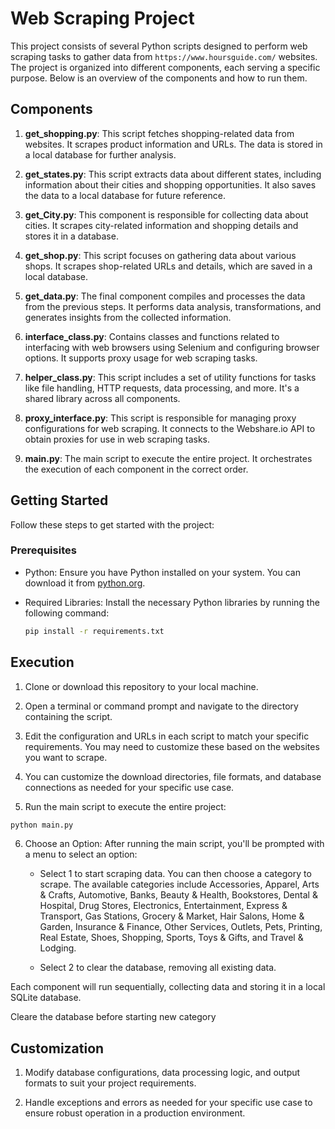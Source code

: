 # Web Scraping Project

This project consists of several Python scripts designed to perform web scraping tasks to gather data from `https://www.hoursguide.com/` websites. The project is organized into different components, each serving a specific purpose. Below is an overview of the components and how to run them.

## Components

1. **get_shopping.py**: This script fetches shopping-related data from websites. It scrapes product information and URLs. The data is stored in a local database for further analysis.

2. **get_states.py**: This script extracts data about different states, including information about their cities and shopping opportunities. It also saves the data to a local database for future reference.

3. **get_City.py**: This component is responsible for collecting data about cities. It scrapes city-related information and shopping details and stores it in a database.

4. **get_shop.py**: This script focuses on gathering data about various shops. It scrapes shop-related URLs and details, which are saved in a local database.

5. **get_data.py**: The final component compiles and processes the data from the previous steps. It performs data analysis, transformations, and generates insights from the collected information.

6. **interface_class.py**: Contains classes and functions related to interfacing with web browsers using Selenium and configuring browser options. It supports proxy usage for web scraping tasks.

7. **helper_class.py**: This script includes a set of utility functions for tasks like file handling, HTTP requests, data processing, and more. It's a shared library across all components.

8. **proxy_interface.py**: This script is responsible for managing proxy configurations for web scraping. It connects to the Webshare.io API to obtain proxies for use in web scraping tasks.

9. **main.py**: The main script to execute the entire project. It orchestrates the execution of each component in the correct order.

## Getting Started

Follow these steps to get started with the project:

### Prerequisites

- Python: Ensure you have Python installed on your system. You can download it from [python.org](https://www.python.org/downloads/).

- Required Libraries: Install the necessary Python libraries by running the following command:

  ```bash
  pip install -r requirements.txt
  ```

## Execution

1. Clone or download this repository to your local machine.

2. Open a terminal or command prompt and navigate to the directory containing the script.

3. Edit the configuration and URLs in each script to match your specific requirements. You may need to customize these based on the websites you want to scrape.

4. You can customize the download directories, file formats, and database connections as needed for your specific use case.

5. Run the main script to execute the entire project:
 ```bash
 python main.py
 ```

6. Choose an Option: After running the main script, you'll be prompted with a menu to select an option:

    - Select 1 to start scraping data. You can then choose a category to scrape. The available categories include Accessories, Apparel, Arts & Crafts, Automotive, Banks, Beauty & Health, Bookstores, Dental & Hospital, Drug Stores, Electronics, Entertainment, Express & Transport, Gas Stations, Grocery & Market, Hair Salons, Home & Garden, Insurance & Finance, Other Services, Outlets, Pets, Printing, Real Estate, Shoes, Shopping, Sports, Toys & Gifts, and Travel & Lodging.

    - Select 2 to clear the database, removing all existing data.

Each component will run sequentially, collecting data and storing it in a local SQLite database.

Cleare the database before starting new category

## Customization

1. Modify database configurations, data processing logic, and output formats to suit your project requirements.

2. Handle exceptions and errors as needed for your specific use case to ensure robust operation in a production environment.